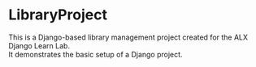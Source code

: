 # LibraryProject

This is a Django-based library management project created for the ALX Django Learn Lab.  
It demonstrates the basic setup of a Django project.
